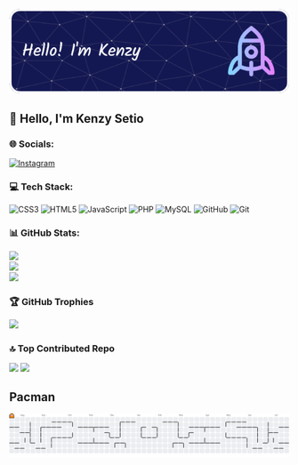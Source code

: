 <!-- ## Hi there 👋 -->

![Kenzy Setio](img/github-header-image.png)

<!--
**Kenzein/Kenzein** is a ✨ _special_ ✨ repository because its `README.md` (this file) appears on your GitHub profile.

<!-- ## Skills
[![My Skills](https://skillicons.dev/icons?i=html,css,js,php,bootstrap,mysql&perline=3)](https://skillicons.dev)

## My Github Stats
![Kenzy's GitHub stats](https://github-readme-stats.vercel.app/api?username=Kenzein&show_icons=true&theme=neon) -->

<!-- GPRM -->

## 💫 Hello, I'm Kenzy Setio

### 🌐 Socials:

[![Instagram](https://img.shields.io/badge/Instagram-%23E4405F.svg?logo=Instagram&logoColor=white)](https://instagram.com/stokzine_)

### 💻 Tech Stack:

![CSS3](https://img.shields.io/badge/css3-%231572B6.svg?style=for-the-badge&logo=css3&logoColor=white) ![HTML5](https://img.shields.io/badge/html5-%23E34F26.svg?style=for-the-badge&logo=html5&logoColor=white) ![JavaScript](https://img.shields.io/badge/javascript-%23323330.svg?style=for-the-badge&logo=javascript&logoColor=%23F7DF1E) ![PHP](https://img.shields.io/badge/php-%23777BB4.svg?style=for-the-badge&logo=php&logoColor=white) ![MySQL](https://img.shields.io/badge/mysql-4479A1.svg?style=for-the-badge&logo=mysql&logoColor=white) ![GitHub](https://img.shields.io/badge/github-%23121011.svg?style=for-the-badge&logo=github&logoColor=white) ![Git](https://img.shields.io/badge/git-%23F05033.svg?style=for-the-badge&logo=git&logoColor=white)

### 📊 GitHub Stats:

![](https://github-readme-stats.vercel.app/api?username=Kenzein&theme=tokyonight&hide_border=false&include_all_commits=false&count_private=false)<br/>
![](https://nirzak-streak-stats.vercel.app/?user=Kenzein&theme=tokyonight&hide_border=false)<br/>
![](https://github-readme-stats.vercel.app/api/top-langs/?username=Kenzein&theme=tokyonight&hide_border=false&include_all_commits=false&count_private=false&layout=compact)

### 🏆 GitHub Trophies

![](https://github-profile-trophy.vercel.app/?username=Kenzein&theme=tokyonight&no-frame=false&no-bg=true&margin-w=4)

### 🔝 Top Contributed Repo

![](https://github-contributor-stats.vercel.app/api?username=Kenzein&limit=5&theme=dark&combine_all_yearly_contributions=true)
[![](https://visitcount.itsvg.in/api?id=Kenzein&icon=5&color=0)](https://visitcount.itsvg.in)

<!-- Proudly created with GPRM ( https://gprm.itsvg.in ) -->

###

<h2 align="left">Pacman</h2>
<picture>
  <source media="(prefers-color-scheme: dark)" srcset="https://raw.githubusercontent.com/Kenzein/Kenzein/output/pacman-contribution-graph-dark.svg">
  <source media="(prefers-color-scheme: light)" srcset="https://raw.githubusercontent.com/Kenzein/Kenzein/output/pacman-contribution-graph.svg">
  <img alt="pacman contribution graph" src="https://raw.githubusercontent.com/Kenzein/Kenzein/output/pacman-contribution-graph.svg">
</picture>

###

